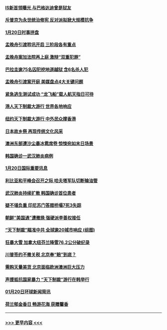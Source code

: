 #### [IS新首领曝光 与巴格达迪曾是狱友](../pages/prog202/a102757122.md?t=01211411) 
#### [斥普京为永世统治修宪 反对派拟掀大规模抗争](../pages/prog202/a102757022.md?t=01211411) 
#### [1月20日时事拼盘](../pages/prog202/a102757036.md?t=01211411) 
#### [孟晚舟引渡聆讯开启 三阶段各有重点](../pages/prog202/a102757006.md?t=01211411) 
#### [孟晚舟案加法院再上庭 激辩“双重犯罪”](../pages/prog202/a102756996.md?t=01211411) 
#### [巴拉圭逾75名囚犯挖地道越狱 含6名杀人犯](../pages/prog202/a102756968.md?t=01211411) 
#### [孟晚舟引渡案开庭 美媒盘点4大关键问题](../pages/prog202/a102756917.md?t=01211411) 
#### [紧急逃生测试成功 “龙飞船”载人航天指日可待](../pages/prog202/a102756957.md?t=01211411) 
#### [港人天下制裁大游行 世界各地响应](../pages/prog202/a102756878.md?t=01211411) 
#### [纽约天下制裁大游行 中外民众撑香港](../pages/prog202/a102756875.md?t=01211411) 
#### [日本故乡祭 再现传统文化风采](../pages/prog202/a102756778.md?t=01211411) 
#### [澳洲东部遭沙尘暴冰雹席卷 惊悚宛如末日场景](../pages/prog202/a102756630.md?t=01211411) 
#### [韩国确诊一武汉肺炎病例](../pages/prog202/a102756696.md?t=01211411) 
#### [1月20日国际重要讯息](../pages/prog202/a102756640.md?t=01211411) 
#### [利比亚和平峰会召开之际 哈夫塔军队切断输油管](../pages/prog202/a102756580.md?t=01211411) 
#### [武汉肺炎持续扩散 韩国确诊首位患者](../pages/prog202/a102756566.md?t=01211411) 
#### [疑不堪负重 印尼苏门答腊桥塌7死3失踪](../pages/prog202/a102756559.md?t=01211411) 
#### [朝鲜“美国通”遭撤换 强硬派李善权接任](../pages/prog202/a102756380.md?t=01211411) 
#### [“天下制裁”瞄准中共 全球逾20城市响应 (组图)](../pages/prog202/a102756496.md?t=01211411) 
#### [狂暴大雪 加拿大纽芬兰降雪76.2公分破纪录](../pages/prog202/a102756447.md?t=01211411) 
#### [川普签约不撤关税 北京奉“赔”到底？](../pages/prog202/a102756354.md?t=01211411) 
#### [需购天量美货 北京面临欧洲澳洲巨大压力](../pages/prog202/a102756304.md?t=01211411) 
#### [声援抵抗国家暴力 “天下制裁”游行在韩举行](../pages/prog202/a102756254.md?t=01211411) 
#### [01月20日环球新闻简讯](../pages/prog202/a102756238.md?t=01211411) 
#### [荷兰郁金香日 畅游花海 获赠馨香](../pages/prog202/a102756214.md?t=01211411) 

----
#### [ >>> 更早内容 <<< ](../indexes/prog202-earlier.md)
